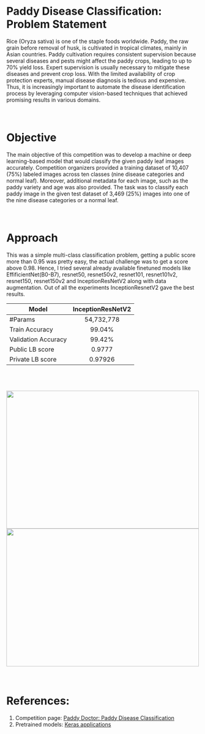# Paddy Disease Classification: Problem Statement
Rice (Oryza sativa) is one of the staple foods worldwide. Paddy, the raw grain before removal of husk, is cultivated in tropical climates, mainly in Asian countries. Paddy cultivation requires consistent supervision because several diseases and pests might affect the paddy crops, leading to up to 70% yield loss. Expert supervision is usually necessary to mitigate these diseases and prevent crop loss. With the limited availability of crop protection experts, manual disease diagnosis is tedious and expensive. Thus, it is increasingly important to automate the disease identification process by leveraging computer vision-based techniques that achieved promising results in various domains.<br /><br /><br />

# Objective
The main objective of this competition was to develop a machine or deep learning-based model that would classify the given paddy leaf images accurately. Competition organizers provided a training dataset of 10,407 (75%) labeled images across ten classes (nine disease categories and normal leaf). Moreover, additional metadata for each image, such as the paddy variety and age was also provided. The task was to classify each paddy image in the given test dataset of 3,469 (25%) images into one of the nine disease categories or a normal leaf.<br /><br /><br />

# Approach
This was a simple multi-class classification problem, getting a public score more than 0.95 was pretty easy, the actual challenge was to get a score above 0.98.
Hence, I tried several already available finetuned models like EffificientNet(B0-B7), resnet50, resnet50v2, resnet101, resnet101v2, resnet150, resnet150v2 and InceptionResNetV2 along with data augmentation. Out of all the experiments InceptionResnetV2 gave the best results.<br />

| Model         | InceptionResNetV2|
| ------------- |:-------------:|
| #Params      | 54,732,778 |
| Train Accuracy | 99.04%      |
| Validation Accuracy | 99.42% |
| Public LB score | 0.9777 |
| Private LB score | 0.97926 |

<br /><br /><br />
<img src = "https://user-images.githubusercontent.com/51321172/188848505-6857a4a6-85c1-44b4-95a0-0f4bd5ec580d.JPG" height = "360" width = "503">
<img src = "https://user-images.githubusercontent.com/51321172/188848679-c65f160c-bb1b-4184-b0ad-e613c1aeb7b6.JPG" height = "360" width = "503">
<br /><br /><br />

# References:
1) Competition page: [Paddy Doctor: Paddy Disease Classification](https://www.kaggle.com/competitions/paddy-disease-classification/overview)
2) Pretrained models: [Keras applications](https://keras.io/api/applications/)
